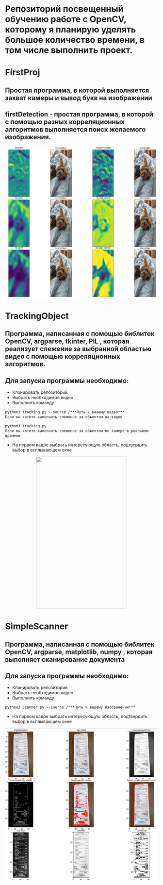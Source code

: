 # Репозиторий посвещенный обучению работе с OpenCV, которому я планирую уделять большое количество времени, в том числе выполнить проект.
# FirstProj 
## Простая программа, в которой выполняется захват камеры и вывод букв на изображении
## firstDetection - простая программа, в которой с помощью разных корреляционных алгоритмов выполняется поиск желаемого изображения.
<img src="pictures/detection.png" width="2000" height="500"/>

# TrackingObject 
## Программа, написанная с помощью библитек OpenCV, argparse, tkinter, PIL , которая реализует слежение за выбранной областью видео с помощью корреляционных алгоритмов.
## Для запуска программы необходимо:
* Клонировать репозиторий
* Выбрать необходимое видео
* Выполнить команду

```
python3 tracking.py --source /***Путь к вашему видео***  
Если вы хотите выполнить слежение за объектом на видео
```
```
python3 tracking.py 
Если вы хотите выполнить слежение за объектом по камере в реальном времени
```
* На первом кадре выбрать интересующую область, подтвердить выбор в всплывающем окне
<div align="center">
<img src="pictures/track.gif" width="300" height="500"/>
</div>

# SimpleScanner 
## Программа, написанная с помощью библитек OpenCV, argparse, matplotlib, numpy , которая выполняет сканирование документа
## Для запуска программы необходимо:
* Клонировать репозиторий
* Выбрать необходимое видео
* Выполнить команду

```
python3 Scanner.py --source /***Путь к вашему изображению***  
```

* На первом кадре выбрать интересующую область, подтвердить выбор в всплывающем окне
<div align="center">
<img src="pictures/ScanProcess.png" width="2000" height="500"/>
</div>